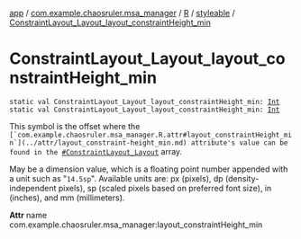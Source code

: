 [app](../../../index.md) / [com.example.chaosruler.msa_manager](../../index.md) / [R](../index.md) / [styleable](index.md) / [ConstraintLayout_Layout_layout_constraintHeight_min](.)

# ConstraintLayout_Layout_layout_constraintHeight_min

`static val ConstraintLayout_Layout_layout_constraintHeight_min: `[`Int`](https://kotlinlang.org/api/latest/jvm/stdlib/kotlin/-int/index.html)
`static val ConstraintLayout_Layout_layout_constraintHeight_min: `[`Int`](https://kotlinlang.org/api/latest/jvm/stdlib/kotlin/-int/index.html)

This symbol is the offset where the ``[`com.example.chaosruler.msa_manager.R.attr#layout_constraintHeight_min`](../attr/layout_constraint-height_min.md) attribute's value can be found in the ``[`#ConstraintLayout_Layout`](-constraint-layout_-layout.md) array.

May be a dimension value, which is a floating point number appended with a unit such as "`14.5sp`". Available units are: px (pixels), dp (density-independent pixels), sp (scaled pixels based on preferred font size), in (inches), and mm (millimeters).

**Attr**
name com.example.chaosruler.msa_manager:layout_constraintHeight_min

